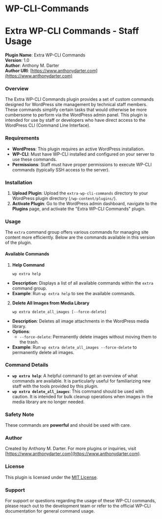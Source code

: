 # WP-CLI-Commands

# Extra WP-CLI Commands - Staff Usage

**Plugin Name**: Extra WP-CLI Commands  
**Version**: 1.0  
**Author**: Anthony M. Darter  
**Author URI**: [https://www.anthonydarter.com](https://www.anthonydarter.com)

### Overview

The Extra WP-CLI Commands plugin provides a set of custom commands designed for WordPress site management by technical staff members. These commands simplify certain tasks that would otherwise be more cumbersome to perform via the WordPress admin panel. This plugin is intended for use by staff or developers who have direct access to the WordPress CLI (Command Line Interface).

### Requirements

- **WordPress**: This plugin requires an active WordPress installation.
- **WP-CLI**: Must have WP-CLI installed and configured on your server to use these commands.
- **Permissions**: Staff must have proper permissions to execute WP-CLI commands (typically SSH access to the server).

### Installation

1. **Upload Plugin**: Upload the `extra-wp-cli-commands` directory to your WordPress plugin directory (`/wp-content/plugins/`).
2. **Activate Plugin**: Go to the WordPress admin dashboard, navigate to the **Plugins** page, and activate the "Extra WP-CLI Commands" plugin.

### Usage

The `extra` command group offers various commands for managing site content more efficiently. Below are the commands available in this version of the plugin.

#### Available Commands

1. **Help Command**
   ```
   wp extra help
   ```

- **Description**: Displays a list of all available commands within the `extra` command group.
- **Example**: Run `wp extra help` to see the available commands.

2. **Delete All Images from Media Library**
   ```
   wp extra delete_all_images [--force-delete]
   ```

- **Description**: Deletes all image attachments in the WordPress media library.
- **Options**:
  - `--force-delete`: Permanently delete images without moving them to the trash.
- **Example**: Run `wp extra delete_all_images --force-delete` to permanently delete all images.

### Command Details

- **`wp extra help`**: A helpful command to get an overview of what commands are available. It is particularly useful for familiarizing new staff with the tools provided by this plugin.
- **`wp extra delete_all_images`**: This command should be used with caution. It is intended for bulk cleanup operations when images in the media library are no longer needed.

### Safety Note

These commands are **powerful** and should be used with care.

### Author

Created by Anthony M. Darter. For more plugins or inquiries, visit [https://www.anthonydarter.com](https://www.anthonydarter.com).

### License

This plugin is licensed under the [MIT License](https://opensource.org/licenses/MIT).

### Support

For support or questions regarding the usage of these WP-CLI commands, please reach out to the development team or refer to the official WP-CLI documentation for general command usage.
